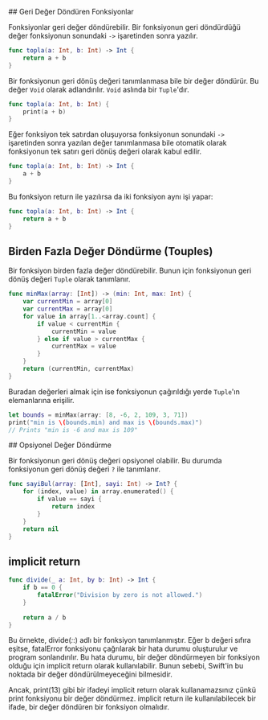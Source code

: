 ## Geri Değer Döndüren Fonksiyonlar

Fonksiyonlar geri değer döndürebilir. Bir fonksiyonun geri döndürdüğü değer fonksiyonun sonundaki `->` işaretinden sonra yazılır. 

```swift
func topla(a: Int, b: Int) -> Int {
    return a + b
}
```

Bir fonksiyonun geri dönüş değeri tanımlanmasa bile bir değer döndürür. Bu değer `Void` olarak adlandırılır. `Void` aslında bir `Tuple`'dır. 

```swift
func topla(a: Int, b: Int) {
    print(a + b)
}
```

Eğer fonksiyon tek satırdan oluşuyorsa fonksiyonun sonundaki `->` işaretinden sonra yazılan değer tanımlanmasa bile otomatik olarak fonksiyonun tek satırı geri dönüş değeri olarak kabul edilir. 

```swift
func topla(a: Int, b: Int) -> Int {
    a + b
}
```

Bu fonksiyon return ile yazılırsa da iki fonksiyon aynı işi yapar:

```swift
func topla(a: Int, b: Int) -> Int {
    return a + b
}
```



## Birden Fazla Değer Döndürme (Touples)

Bir fonksiyon birden fazla değer döndürebilir. Bunun için fonksiyonun geri dönüş değeri `Tuple` olarak tanımlanır. 

```swift
func minMax(array: [Int]) -> (min: Int, max: Int) {
    var currentMin = array[0]
    var currentMax = array[0]
    for value in array[1..<array.count] {
        if value < currentMin {
            currentMin = value
        } else if value > currentMax {
            currentMax = value
        }
    }
    return (currentMin, currentMax)
}
```

Buradan değerleri almak için ise fonksiyonun çağırıldığı yerde `Tuple`'ın elemanlarına erişilir. 

```swift
let bounds = minMax(array: [8, -6, 2, 109, 3, 71])
print("min is \(bounds.min) and max is \(bounds.max)")
// Prints "min is -6 and max is 109"
```

## Opsiyonel Değer Döndürme

Bir fonksiyonun geri dönüş değeri opsiyonel olabilir. Bu durumda fonksiyonun geri dönüş değeri `?` ile tanımlanır. 

```swift
func sayiBul(array: [Int], sayi: Int) -> Int? {
    for (index, value) in array.enumerated() {
        if value == sayi {
            return index
        }
    }
    return nil
}
```

## implicit return

```swift
func divide(_ a: Int, by b: Int) -> Int {
    if b == 0 {
        fatalError("Division by zero is not allowed.")
    }
    
    return a / b
}
```

Bu örnekte, divide(_:_:) adlı bir fonksiyon tanımlanmıştır. Eğer b değeri sıfıra eşitse, fatalError fonksiyonu çağrılarak bir hata durumu oluşturulur ve program sonlandırılır. Bu hata durumu, bir değer döndürmeyen bir fonksiyon olduğu için implicit return olarak kullanılabilir. Bunun sebebi, Swift'in bu noktada bir değer döndürülmeyeceğini bilmesidir.

Ancak, print(13) gibi bir ifadeyi implicit return olarak kullanamazsınız çünkü print fonksiyonu bir değer döndürmez. implicit return ile kullanılabilecek bir ifade, bir değer döndüren bir fonksiyon olmalıdır.





